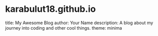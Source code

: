 # karabulut18.github.io
title: My Awesome Blog
author: Your Name
description: A blog about my journey into coding and other cool things.
theme: minima
